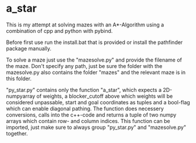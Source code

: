 # a_star
This is my attempt at solving mazes with an A*-Algorithm using a combination of cpp and python with pybind.

Before first use run the install.bat that is provided or install the pathfinder package manually. 

To solve a maze just use the "mazesolve.py" and provide the filename of the maze.
Don't specify any path, just be sure the folder with the mazesolve.py also contains the folder "mazes" and the relevant maze is in this folder.

"py_star.py" contains only the function "a_star", which expects a 2D-numpyarray of weights, a blocker_cutoff above which weights will be considered unpassable, start and goal coordinates as tuples and a bool-flag which can enable diagonal pathing. 
The function does necessery conversions, calls into the c++-code and returns a tuple of two numpy arrays which contain row- and column indices.
This function can be imported, just make sure to always group "py_star.py" and "mazesolve.py" together.